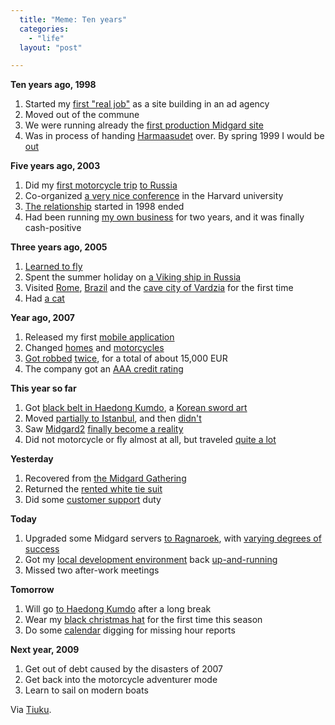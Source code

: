 ```yaml
---
  title: "Meme: Ten years"
  categories: 
    - "life"
  layout: "post"

---
```

<p>
<strong>Ten years ago, 1998</strong>
</p><ol><li>Started my <a href="http://bergie.iki.fi/blog/four-things/#f0398290953f83404cbf63a6dc238ff9">first "real job"</a> as a site building in an ad agency</li>
<li>Moved out of the commune</li>
<li>We were running already the <a href="http://bergie.iki.fi/blog/on_vikings_and_free_software/">first production Midgard site</a></li>
<li>Was in process of handing <a href="http://www.greywolves.org/english/">Harmaasudet</a> over. By spring 1999 I would be <a href="http://bergie.iki.fi/blog/2004-04-04-000/">out</a></li>
</ol><p>
<strong>Five years ago, 2003</strong>
</p><ol><li>Did my <a href="http://www.routamc.org/journal/russian-motorcycle-tour-2003/">first motorcycle trip</a> <a href="http://www.routamc.org/gallery/russia-2003/">to Russia</a></li>
<li>Co-organized <a href="http://www.oscom.org/events/oscom-3/">a very nice conference</a> in the Harvard university</li>
<li><a href="http://flickr.com/photos/bergie/989458821/">The relationship</a> started in 1998 ended</li>
<li>Had been running <a href="http://nemein.com/">my own business</a> for two years, and it was finally cash-positive</li>
</ol><p>
<strong>Three years ago, 2005</strong>
</p><ol><li><a href="http://bergie.iki.fi/blog/it-is-now-done/">Learned to fly</a></li>
<li>Spent the summer holiday on <a href="http://bergie.iki.fi/blog/2005-06-27-1119894307/">a Viking ship in Russia</a></li>
<li>Visited <a href="http://bergie.iki.fi/blog/openpsa-project-in-rome/">Rome</a>, <a href="http://bergie.iki.fi/blog/going-to-forum-gnome/">Brazil</a> and the <a href="http://bergie.iki.fi/blog/the-cave-city-of-vardzia/">cave city of Vardzia</a> for the first time</li>
<li>Had <a href="http://flickr.com/photos/bergie/tags/reetta">a cat</a></li>
</ol><p>
<strong>Year ago, 2007</strong>
</p><ol><li>Released my first <a href="http://bergie.iki.fi/blog/plazes_on_the_n800/">mobile application</a></li>
<li>Changed <a href="http://bergie.iki.fi/blog/time_to_pack/">homes</a> and <a href="http://bergie.iki.fi/blog/royal_enfield-built_like_a_gun/">motorcycles</a></li>
<li><a href="http://bergie.iki.fi/blog/when_a_holiday_gets-interesting/">Got robbed</a> <a href="http://flickr.com/photos/bergie/869662172/in/set-72157600946097628/">twice</a>, for a total of about 15,000 EUR</li>
<li>The company got an <a href="http://bergie.iki.fi/blog/aaa-important_milestone_for_nemein/">AAA credit rating</a></li>
</ol><p>
<strong>This year so far</strong>
</p><ol><li>Got <a href="http://bergie.iki.fi/blog/black_belt/">black belt in Haedong Kumdo</a>, a <a href="http://bergie.iki.fi/blog/weekend_of_haedong_kumdo/">Korean sword art</a></li>
<li>Moved <a href="http://bergie.iki.fi/blog/part-time_istanbullu/">partially to Istanbul</a>, and then <a href="http://bergie.iki.fi/blog/not_everything_goes_according_to_plan/">didn't</a></li>
<li>Saw <a href="http://bergie.iki.fi/blog/midgard_2-0_goes_alpha/">Midgard2</a> <a href="http://bergie.iki.fi/blog/midgard_2-finally_legacy-free/">finally become a reality</a></li>
<li>Did not motorcycle or fly almost at all, but traveled <a href="http://bergie.iki.fi/travels/archive/between/2008-01-01/2009-01-01/">quite a lot</a></li>
</ol><p>
<strong>Yesterday</strong>
</p><ol><li>Recovered from <a href="http://bergie.iki.fi/blog/midgard_gathering_2008/">the Midgard Gathering</a></li>
<li>Returned the <a href="http://flickr.com/photos/mandrl/3016834040/">rented white tie suit</a></li>
<li>Did some <a href="http://flickr.com/photos/bergie/2941140244/">customer support</a> duty</li>
</ol><p>
<strong>Today</strong>
</p><ol><li>Upgraded some Midgard servers <a href="http://www.midgard-project.org/midgard/8.09/">to Ragnaroek</a>, with <a href="http://bergie.jaiku.com/presence/48674513">varying degrees of success</a></li>
<li>Got my <a href="http://bergie.iki.fi/blog/feature_branches_in_midgard_development_with_git/">local development environment</a> back <a href="http://bergie.jaiku.com/presence/48699435">up-and-running</a></li>
<li>Missed two after-work meetings</li>
</ol><p>
<strong>Tomorrow</strong>
</p><ol><li>Will go <a href="http://www.haedong-kumdo.fi/harjoittelu/">to Haedong Kumdo</a> after a long break</li>
<li>Wear my <a href="http://flickr.com/photos/bergie/2133702658/">black christmas hat</a> for the first time this season</li>
<li>Do some <a href="http://bergie.iki.fi/blog/openpsa-calendar-goes-horizontal/">calendar</a> digging for missing hour reports</li>
</ol><p>
<strong>Next year, 2009</strong>
</p><ol><li>Get out of debt caused by the disasters of 2007</li>
<li>Get back into the motorcycle adventurer mode</li>
<li>Learn to sail on modern boats</li>
</ol><p>
Via <a href="http://tiuku.harmaasudet.org/?p=566">Tiuku</a>.
</p>

